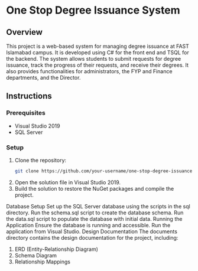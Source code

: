 # One Stop Degree Issuance System

## Overview
This project is a web-based system for managing degree issuance at FAST Islamabad campus. It is developed using C# for the front end and TSQL for the backend. The system allows students to submit requests for degree issuance, track the progress of their requests, and receive their degrees. It also provides functionalities for administrators, the FYP and Finance departments, and the Director.

## Instructions
### Prerequisites
- Visual Studio 2019
- SQL Server

### Setup
1. Clone the repository:
   ```bash
   git clone https://github.com/your-username/one-stop-degree-issuance-system.git
2. Open the solution file in Visual Studio 2019.
3. Build the solution to restore the NuGet packages and compile the project.

Database Setup
   Set up the SQL Server database using the scripts in the sql directory.
   Run the schema.sql script to create the database schema.
   Run the data.sql script to populate the database with initial data.
Running the Application
   Ensure the database is running and accessible.
   Run the application from Visual Studio.
Design Documentation
   The documents directory contains the design documentation for the project, including:
   1. ERD (Entity-Relationship Diagram)
   2. Schema Diagram
   3. Relationship Mappings
